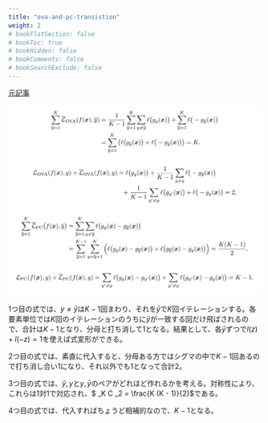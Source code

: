 ```yaml
---
title: "ova-and-pc-transistion"
weight: 2
# bookFlatSection: false
# bookToc: true
# bookHidden: false
# bookComments: false
# bookSearchExclude: false
---
```


[元記事](../_index.md)

![](./transition.png)

1つ目の式では、$y \neq \bar{y}$は$K - 1$回まわり、それを$\bar{y}$で$K$回イテレーションする。各要素単位では$K$回のイテレーションのうちに$\bar{y}$が一致する回だけ飛ばされるので、合計は$K - 1$となり、分母と打ち消して1となる。結果として、各$\bar{y}$ずつで$l(z) + l(-z) = 1$を使えば式変形ができる。

2つ目の式では、素直に代入すると、分母ある方ではシグマの中で$K - 1$回あるので打ち消し合い1になり、それ以外でも1となって合計2。

3つ目の式では、$\bar{y}, y$と$y, \bar{y}$のペアがどれほど作れるかを考える。対称性により、これらは1対1で対応され、$ _K C _2 = \frac{K (K - 1)}{2}$である。

4つ目の式では、代入すればちょうど相補的なので、$K - 1$となる。


